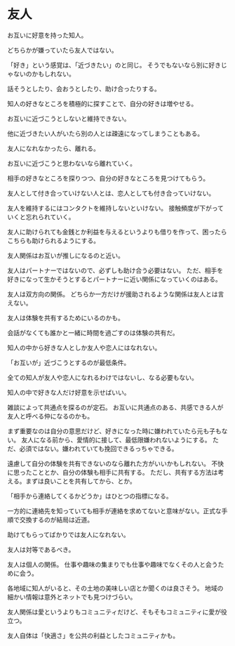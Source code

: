 # 友人

お互いに好意を持った知人。

どちらかが嫌っていたら友人ではない。

「好き」という感覚は、「近づきたい」のと同じ。
そうでもないなら別に好きじゃないのかもしれない。

話そうとしたり、会おうとしたり、助け合ったりする。

知人の好きなところを積極的に探すことで、自分の好きは増やせる。

お互いに近づこうとしないと維持できない。

他に近づきたい人がいたら別の人とは疎遠になってしまうこともある。

友人になれなかったら、離れる。

お互いに近づこうと思わないなら離れていく。

相手の好きなところを探りつつ、自分の好きなところを見つけてもらう。

友人として付き合っていけない人とは、恋人としても付き合っていけない。

友人を維持するにはコンタクトを維持しないといけない。
接触頻度が下がっていくと忘れられていく。

友人に助けられても金銭とか利益を与えるというよりも借りを作って、困ったらこちらも助けられるようにする。

友人関係はお互いが推しになるのと近い。

友人はパートナーではないので、必ずしも助け合う必要はない。
ただ、相手を好きになって生かそうとするとパートナーに近い関係になっていくのはある。

友人は双方向の関係。
どちらか一方だけが援助されるような関係は友人とは言えない。

友人は体験を共有するためにいるのかも。

会話がなくても誰かと一緒に時間を過ごすのは体験の共有だ。

知人の中から好きな人としか友人や恋人にはなれない。

「お互いが」近づこうとするのが最低条件。

全ての知人が友人や恋人になれるわけではないし、なる必要もない。

知人の中で好きな人だけ好意を示せばいい。

雑談によって共通点を探るのが定石。
お互いに共通点のある、共感できる人が友人と呼べる仲になるのかも。

まず重要なのは自分の意思だけど、好きになった時に嫌われていたら元も子もない。
友人になる前から、愛情的に接して、最低限嫌われないようにする。
ただ、必須ではない。嫌われていても挽回できるっちゃできる。

遠慮して自分の体験を共有できないのなら離れた方がいいかもしれない。
不快に思ったこととか、自分の体験も相手に共有する。
ただし、共有する方法は考える。まずは良いことを共有してから、とか。

「相手から連絡してくるかどうか」はひとつの指標になる。

一方的に連絡先を知っていても相手が連絡を求めてないと意味がない。正式な手順で交換するのが結局は近道。

助けてもらってばかりでは友人になれない。

友人は対等であるべき。

友人は個人の関係。
仕事や趣味の集まりでも仕事や趣味でなくその人と会うために会う。

各地域に知人がいると、その土地の美味しい店とか聞くのは良さそう。
地域の細かい情報は意外とネットでも見つけづらい。

友人関係は愛というよりもコミュニティだけど、そもそもコミュニティに愛が役立つ。

友人自体は「快適さ」を公共の利益としたコミュニティかも。
